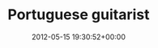 ---
title:		"Portuguese guitarist"
type:		"photos"
mediatype:		"upload"
location:		"Portimao, Portugal"
date:		"2012-05-15 19:30:52+00:00"
album:		"people"
filename:		"portugal-guitarist.md"
series:		"portraits"
cl_public_id:		"people/portugal-guitarist"
cl_version:		1497005530
format:		"tiff"
bytes:		3425436
width:		954
height:		1440
colours:
- "#D4C7B5"
- "#5E854C"
- "#778C50"
- "#8B7953"
- "#9EB96F"
- "#C0C4A7"
- "#C9AA74"
- "#89B56C"
- "#B4C6B0"
- "#878D57"
- "#8B8658"
- "#2F381C"
- "#C0C9D7"
- "#342E1A"
- "#798F77"
- "#2A3E25"
- "#91957A"
- "#BFC9CF"
- "#918578"
- "#2F1C18"
- "#C6987F"
- "#85604B"
- "#AFB578"
- "#3B8011"
- "#24211E"
- "#B5B17C"
- "#86474A"
- "#54840E"
- "#1F0805"
- "#253306"
exposure_mode:		"Auto"
program:		"Aperture-priority AE"
aperture:		"2.2"
focal_length:		"35.0 mm"
iso:		"100"
shutter_speed:		"1/80"
metering:		"Multi-segment"
flash:		"Off, Did not fire"
white_balance:		"As Shot"
colour_temp:		"7500"
has_crop:		"false"
orientation:		"Horizontal (normal)"
camera_model:		"NIKON D7000"
lens_info:		"35mm f/1.8"
artist:		"Matt Finucane"
x_resolution:		"300"
y_resolution:		"300"
---